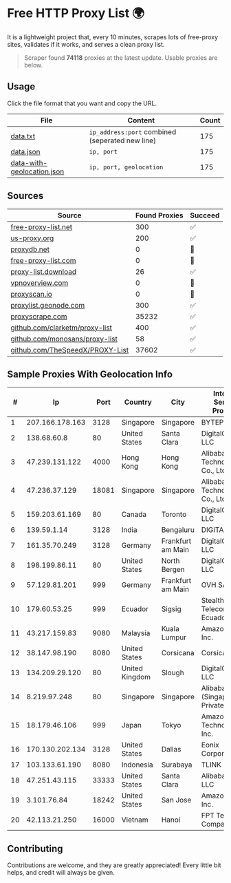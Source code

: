 
# Free HTTP Proxy List 🌍

It is a lightweight project that, every 10 minutes, scrapes lots of free-proxy sites, validates if it works, and serves a clean proxy list.


> Scraper found **74118** proxies at the latest update. Usable proxies are below.

## Usage

Click the file format that you want and copy the URL.


|File|Content|Count|
|----|-------|-----|
|[data.txt](https://raw.githubusercontent.com/themiralay/Proxy-List-World/master/data.txt)|`ip_address:port` combined (seperated new line)|175|
|[data.json](https://raw.githubusercontent.com/themiralay/Proxy-List-World/master/data.json)|`ip, port`|175|
|[data-with-geolocation.json](https://raw.githubusercontent.com/themiralay/Proxy-List-World/master/data-with-geolocation.json)|`ip, port, geolocation`|175|

## Sources

|Source|Found Proxies|Succeed|
|------|-------------|-------|
|[free-proxy-list.net](https://free-proxy-list.net)|300|✅|
|[us-proxy.org](https://www.us-proxy.org)|200|✅|
|[proxydb.net](http://proxydb.net)|0|🚫|
|[free-proxy-list.com](https://free-proxy-list.com/?page=&port=&type%5B%5D=http&type%5B%5D=https&up_time=0&search=Search)|0|🚫|
|[proxy-list.download](https://www.proxy-list.download/HTTP)|26|✅|
|[vpnoverview.com](https://vpnoverview.com/privacy/anonymous-browsing/free-proxy-servers)|0|🚫|
|[proxyscan.io](https://www.proxyscan.io)|0|🚫|
|[proxylist.geonode.com](https://proxylist.geonode.com/api/proxy-list?limit=300&page=1&sort_by=lastChecked&sort_type=desc&protocols=http,https)|300|✅|
|[proxyscrape.com](https://api.proxyscrape.com/v2/?request=displayproxies&protocol=http&timeout=10000&country=all&ssl=all&anonymity=all)|35232|✅|
|[github.com/clarketm/proxy-list](https://raw.githubusercontent.com/clarketm/proxy-list/master/proxy-list-raw.txt)|400|✅|
|[github.com/monosans/proxy-list](https://raw.githubusercontent.com/monosans/proxy-list/main/proxies/http.txt)|58|✅|
|[github.com/TheSpeedX/PROXY-List](https://raw.githubusercontent.com/TheSpeedX/PROXY-List/master/http.txt)|37602|✅|


## Sample Proxies With Geolocation Info

|#|Ip|Port|Country|City|Internet Service Provider|
|-|--|----|-------|----|-------------------------|
|1|207.166.178.163|3128|Singapore|Singapore|BYTEPLUS|
|2|138.68.60.8|80|United States|Santa Clara|DigitalOcean, LLC|
|3|47.239.131.122|4000|Hong Kong|Hong Kong|Alibaba (US) Technology Co., Ltd.|
|4|47.236.37.129|18081|Singapore|Singapore|Alibaba (US) Technology Co., Ltd.|
|5|159.203.61.169|80|Canada|Toronto|DigitalOcean, LLC|
|6|139.59.1.14|3128|India|Bengaluru|DIGITALOCEAN|
|7|161.35.70.249|3128|Germany|Frankfurt am Main|DigitalOcean, LLC|
|8|198.199.86.11|80|United States|North Bergen|DigitalOcean, LLC|
|9|57.129.81.201|999|Germany|Frankfurt am Main|OVH SAS|
|10|179.60.53.25|999|Ecuador|Sigsig|Stealth Telecom del Ecuador|
|11|43.217.159.83|9080|Malaysia|Kuala Lumpur|Amazon.com, Inc.|
|12|38.147.98.190|8080|United States|Corsicana|Corsicana ISD|
|13|134.209.29.120|80|United Kingdom|Slough|DigitalOcean, LLC|
|14|8.219.97.248|80|Singapore|Singapore|Alibaba Cloud (Singapore) Private Limited|
|15|18.179.46.106|999|Japan|Tokyo|Amazon Technologies Inc.|
|16|170.130.202.134|3128|United States|Dallas|Eonix Corporation|
|17|103.133.61.190|8080|Indonesia|Surabaya|TLINK|
|18|47.251.43.115|33333|United States|Santa Clara|Alibaba Cloud LLC|
|19|3.101.76.84|18242|United States|San Jose|Amazon.com, Inc.|
|20|42.113.21.250|16000|Vietnam|Hanoi|FPT Telecom Company|



## Contributing

Contributions are welcome, and they are greatly appreciated! Every
little bit helps, and credit will always be given.

